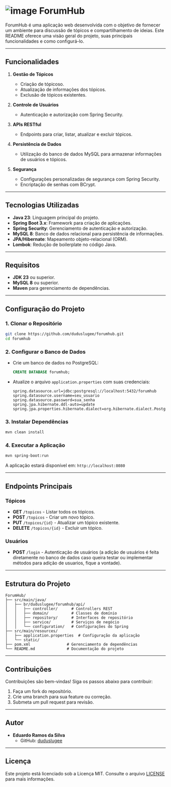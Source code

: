 # ![image](https://github.com/user-attachments/assets/3bf105e2-6415-46e9-911d-22a049c86f84) ForumHub

ForumHub é uma aplicação web desenvolvida com o objetivo de fornecer um ambiente para discussão de tópicos e compartilhamento de ideias. Este README oferece uma visão geral do projeto, suas principais funcionalidades e como configurá-lo.

---

## Funcionalidades

1. **Gestão de Tópicos**
   - Criação de tópicoso.
   - Atualização de informações dos tópicos.
   - Exclusão de tópicos existentes.

2. **Controle de Usuários**
   - Autenticação e autorização com Spring Security.

3. **APIs RESTful**
   - Endpoints para criar, listar, atualizar e excluir tópicos.

4. **Persistência de Dados**
   - Utilização do banco de dados MySQL para armazenar informações de usuários e tópicos.

5. **Segurança**
   - Configurações personalizadas de segurança com Spring Security.
   - Encriptação de senhas com BCrypt.

---

## Tecnologias Utilizadas

- **Java 23**: Linguagem principal do projeto.
- **Spring Boot 3.x**: Framework para criação de aplicações.
- **Spring Security**: Gerenciamento de autenticação e autorização.
- **MySQL 8**: Banco de dados relacional para persistência de informações.
- **JPA/Hibernate**: Mapeamento objeto-relacional (ORM).
- **Lombok**: Redução de boilerplate no código Java.

---

## Requisitos

- **JDK 23** ou superior.
- **MySQL 8** ou superior.
- **Maven** para gerenciamento de dependências.

---

## Configuração do Projeto

### 1. Clonar o Repositório
```bash
git clone https://github.com/duduslugee/forumhub.git
cd forumhub
```

### 2. Configurar o Banco de Dados
- Crie um banco de dados no PostgreSQL:
  ```sql
  CREATE DATABASE forumhub;
  ```
- Atualize o arquivo `application.properties` com suas credenciais:
  ```properties
  spring.datasource.url=jdbc:postgresql://localhost:5432/forumhub
  spring.datasource.username=seu_usuario
  spring.datasource.password=sua_senha
  spring.jpa.hibernate.ddl-auto=update
  spring.jpa.properties.hibernate.dialect=org.hibernate.dialect.PostgreSQLDialect
  ```

### 3. Instalar Dependências
```bash
mvn clean install
```

### 4. Executar a Aplicação
```bash
mvn spring-boot:run
```

A aplicação estará disponível em: `http://localhost:8080`

---

## Endpoints Principais

### Tópicos
- **GET** `/topicos` - Listar todos os tópicos.
- **POST** `/topicos` - Criar um novo tópico.
- **PUT** `/topicos/{id}` - Atualizar um tópico existente.
- **DELETE** `/topicos/{id}` - Excluir um tópico.

### Usuários
- **POST** `/login` - Autenticação de usuários (a adição de usuários é feita diretamente no banco de dados caso queira testar ou implementar métodos para adição de usuarios, fique a vontade).


---

## Estrutura do Projeto

```
ForumHub/
├── src/main/java/
│   ├── br/duduslugee/forumhub/api/
│   │   ├── controller/      # Controllers REST
│   │   ├── domain/          # Classes de domínio
│   │   ├── repository/      # Interfaces de repositório
│   │   ├── service/         # Serviços de negócio
│   │   └── configuration/   # Configurações do Spring
├── src/main/resources/
│   ├── application.properties  # Configuração da aplicação
│   └── static/                 
├── pom.xml                # Gerenciamento de dependências
└── README.md              # Documentação do projeto
```

---

## Contribuições
Contribuições são bem-vindas! Siga os passos abaixo para contribuir:

1. Faça um fork do repositório.
2. Crie uma branch para sua feature ou correção.
3. Submeta um pull request para revisão.

---

## Autor

- **Eduardo Ramos da Silva**
  - GitHub: [duduslugee](https://github.com/duduslugee)

---

## Licença

Este projeto está licenciado sob a Licença MIT. Consulte o arquivo [LICENSE](LICENSE) para mais informações.


